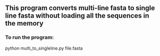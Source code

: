 ## This program converts multi-line fasta to single line fasta without loading all the sequences in the memory

### To run the program:

python multi_to_singleline.py file.fasta
